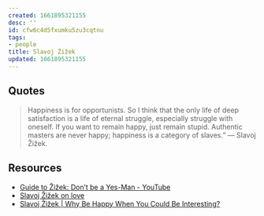 ```yaml
---
created: 1661895321155
desc: ''
id: cfw6c4d5fxumku5zu3cqtnu
tags:
- people
title: Slavoj Žižek
updated: 1661895321155
---
```

   
## Quotes   
   
> Happiness is for opportunists. So I think that the only life of deep satisfaction is a life of eternal struggle, especially struggle with oneself. If you want to remain happy, just remain stupid. Authentic masters are never happy; happiness is a category of slaves.” ― Slavoj Žižek.   
   
## Resources   
   
   
- [Guide to Žižek: Don’t be a Yes-Man - YouTube](https://www.youtube.com/watch?v=D3q2q_4EYQQ)   
- [Slavoj Žižek on love](https://www.youtube.com/watch?v=IBKRZCgtz6k)   
- [Slavoj Žižek | Why Be Happy When You Could Be Interesting?](https://www.youtube.com/watch?v=U88jj6PSD7w)
